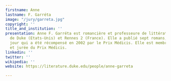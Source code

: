 ```yaml
---
firstname: Anne
lastname: F. Garréta
image: "/jury/garreta.jpg"
copyright: ''
title_and_institution: ''
presentation: Anne F. Garréta est romancière et professeure de littérature aux universités
  de Duke (Etats-Unis) et Rennes 2 (France). Elle a publié sept romans, dont Pas un
  jour qui a été récompensé en 2002 par le Prix Médicis. Elle est membre de l’OuLiPo,
  et jurée du Prix Médicis.
linkedin: ''
twitter: ''
wikipedia: ''
website: https://literature.duke.edu/people/anne-garreta

---
```

